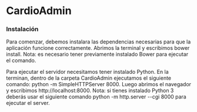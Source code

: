 # CardioAdmin

### Instalación
Para comenzar, debemos instalara las dependencias necesarias para que la aplicación funcione correctamente. Abrimos la terminal y escribimos bower install. Nota: es necesario tener previamente instalado Bower para ejecutar el comando.

Para ejecutar el servidor necesitamos tener instalado Python. En la terminan, dentro de la carpeta CardioAdmin ejecutamos el siguiente comando: python -m SimpleHTTPServer 8000. Luego abrimos el navegador y escribimos http://localhost:8000. Nota: si tienes instalado Python 3 deberás usar el siguiente comando python -m http.server --cgi 8000 para ejecutar el server.
